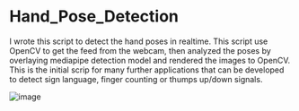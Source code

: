 # Hand_Pose_Detection

I wrote this script to detect the hand poses in realtime. This script use OpenCV to get the feed from the webcam, then analyzed the poses by overlaying mediapipe detection model and rendered the images to OpenCV. This is the initial scrip for many further applications that can be developed to detect sign language, finger counting or thumps up/down signals. 

![image](/pose1.jpeg)
  

